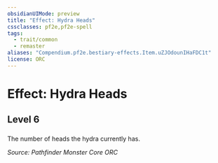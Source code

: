 ```yaml
---
obsidianUIMode: preview
title: "Effect: Hydra Heads"
cssclasses: pf2e,pf2e-spell
tags:
  - trait/common
  - remaster
aliases: "Compendium.pf2e.bestiary-effects.Item.uZJOdounIHaFDC1t"
license: ORC
---
```

# Effect: Hydra Heads
## Level 6
### 






The number of heads the hydra currently has.

*Source: Pathfinder Monster Core*
*ORC*